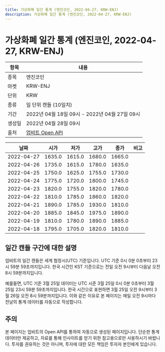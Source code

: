 ```yaml
---
title: 가상화폐 일간 통계 (엔진코인, 2022-04-27, KRW-ENJ)
description: 가상화폐 일간 통계 (엔진코인, 2022-04-27, KRW-ENJ)
---
```



가상화폐 일간 통계 (엔진코인, 2022-04-27, KRW-ENJ)
===

|항목|내용|
|--|--|
|종목|엔진코인|
|마켓|KRW-ENJ|
|단위|KRW|
|종류|일 단위 캔들 (10일치)|
|기간|2022년 04월 18일 09시 - 2022년 04월 27일 09시|
|생성일|2022년 04월 28일 09시|
|출처|[업비트 Open API](https://docs.upbit.com)|


|날짜|시가|저가|고가|종가|비고|
|--|--|--|--|--|--|
|2022-04-27|1635.0|1615.0|1680.0|1665.0|    |
|2022-04-26|1735.0|1615.0|1780.0|1635.0|    |
|2022-04-25|1750.0|1625.0|1755.0|1730.0|    |
|2022-04-24|1775.0|1720.0|1800.0|1745.0|    |
|2022-04-23|1820.0|1755.0|1820.0|1780.0|    |
|2022-04-22|1810.0|1785.0|1860.0|1820.0|    |
|2022-04-21|1890.0|1785.0|1930.0|1810.0|    |
|2022-04-20|1885.0|1845.0|1975.0|1890.0|    |
|2022-04-19|1810.0|1780.0|1890.0|1885.0|    |
|2022-04-18|1795.0|1705.0|1820.0|1810.0|    |


일간 캔들 구간에 대한 설명
---


업비트의 일간 캔들은 세계 협정시(UTC) 기준입니다. 
UTC 기준 0시 0분 0초부터 23시 59분 59초까지입니다. 
한국 시간인 KST 기준으로는 전일 오전 9시부터 다음날 오전 8시 59분까지입니다. 


예를들면, UTC 기준 3월 25일 데이터는 UTC 시준 3월 25일 0시 0분 0초부터 3월 25일 23시 59분 59초까지입니다. 
한국 시간으로 표현하면 3월 25일 오전 9시부터 3월 26일 오전 8시 59분까지입니다. 
이와 같은 이유로 본 페이지는 매일 오전 9시마다 전날의 통계 데이터를 자동으로 작성합니다. 


주의
---


본 페이지는 업비트의 Open API를 통하여 자동으로 생성된 페이지입니다. 
단순한 통계 데이터만 제공하고, 자료를 통해 인사이트를 얻기 위한 참고용으로만 사용하시기 바랍니다. 
투자를 권유하는 것은 아니며, 투자에 대한 모든 책임은 투자자 본인에게 있습니다. 
